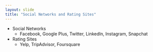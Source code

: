 ```yaml
---
layout: slide
title: "Social Networks and Rating Sites"
---
```

* Social Networks
  + Facebook, Google Plus, Twitter, LinkedIn, Instagram, Snapchat
* Rating Sites
  + Yelp, TripAdvisor, Foursquare
